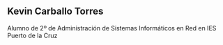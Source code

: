 ## Kevin Carballo Torres
Alumno de 2º de Administración de Sistemas Informáticos en Red en IES Puerto de la Cruz
